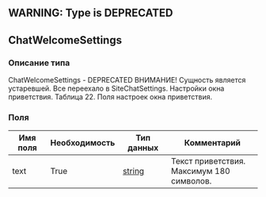 
## WARNING: Type is DEPRECATED

## ChatWelcomeSettings

### Описание типа
ChatWelcomeSettings - DEPRECATED
ВНИМАНИЕ! Сущность является устаревшей. Все переехало в SiteChatSettings.
Настройки окна приветствия.
Таблица 22. Поля настроек окна приветствия.


### Поля

| Имя поля | Необходимость | Тип данных | Комментарий |
|---|---|---|---|
|text|True|[string](/docs/types/string.md)|Текст приветствия.<br/>Максимум 180 символов.<br/>|
